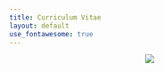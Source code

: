 ```yaml
---
title: Curriculum Vitae
layout: default
use_fontawesome: true
---
```


<!-- Photo -->
<div class="row content-row">
    <div style="text-align:center;" class="col-12 col-sm-8">
        <img src="{{ site.baseurl }}/images/alaska.png">
    </div>
</div>

<!-- CV -->
<div class="row content-row">
    <div style="text-align:center;" class="col-12 col-sm-8">
      <object width="600px" height="1000px" data="https://docs.google.com/gview?embedded=true&url=http://gatesdupont.github.io/attachments/DupontCV.pdf">
      </object>
    </div>
</div>
